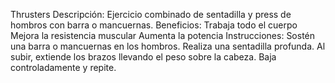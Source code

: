 Thrusters
Descripción:
Ejercicio combinado de sentadilla y press de hombros con barra o mancuernas.
Beneficios:
Trabaja todo el cuerpo
Mejora la resistencia muscular
Aumenta la potencia
Instrucciones:
Sostén una barra o mancuernas en los hombros.
Realiza una sentadilla profunda.
Al subir, extiende los brazos llevando el peso sobre la cabeza.
Baja controladamente y repite.
